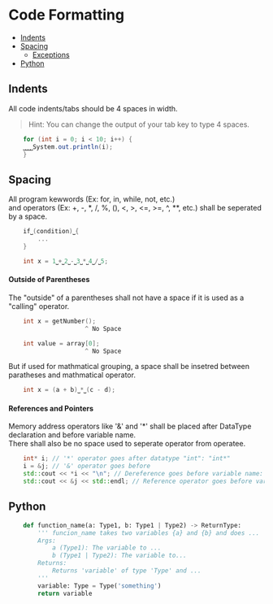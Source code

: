 # Code Formatting
- [Indents](#indents)
- [Spacing](#spacing)
  - [Exceptions](#exceptions)
- [Python](#python)
  
## Indents
All code indents/tabs should be 4 spaces in width.

 > Hint: You can change the output of your tab key to type 4 spaces.

```java
	for (int i = 0; i < 10; i++) {
	⎵⎵⎵⎵System.out.println(i);
	}
```

## Spacing
All program kewwords (Ex: for, in, while, not, etc.) \
and operators (Ex: +, -, *, /, %, (), <, >, <=, >=, ^, **, etc.) shall be seperated \
by a space.
```cpp
	if⎵(condition)⎵{
		...
	}
```
```cpp
	int x = 1⎵+⎵2⎵-⎵3⎵*⎵4⎵/⎵5;
```

#### Outside of Parentheses
The "outside" of a parentheses shall not have a space if it is used as a "calling" operator.
```cpp
	int x = getNumber();
	                 ^ No Space
```
```cpp
	int value = array[0];
	                 ^ No Space
```
But if used for mathmatical grouping, a space shall be insetred between paratheses and mathmatical operator.
```cpp
	int x = (a + b)⎵*⎵(c - d);
```

#### References and Pointers
Memory address operators like '&' and '*' shall be placed after DataType declaration and before variable name. \
There shall also be no space used to seperate operator from operatee.
```cpp
	int* i; // '*' operator goes after datatype "int": "int*"
	i = &j; // '&' operator goes before 
	std::cout << *i << "\n"; // Dereference goes before variable name: "*i"
	std::cout << &j << std::endl; // Reference operator goes before variable name: "&j"
```

## Python
```python
	def function_name(a: Type1, b: Type1 | Type2) -> ReturnType:
	    ''' funcion_name takes two variables {a} and {b} and does ...
	    Args:
	        a (Type1): The variable to ...
	        b (Type1 | Type2): The variable to...
	    Returns:
	        Returns 'variable' of type 'Type' and ...
	    '''
	    variable: Type = Type('something')
	    return variable
```
